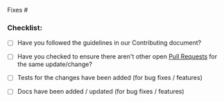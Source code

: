 <!-- 
 IF YOU HAVEN'T DONE SO OPEN AN ISSUE FIRST. 
-->

<!-- 
Indicate which issue you're working on by adding the issue number after the #
    Example: Fixes #1 
-->
Fixes #

### Checklist:

* [ ] Have you followed the guidelines in our Contributing document?
* [ ] Have you checked to ensure there aren't other open [Pull Requests](../../../pulls) for the same update/change?
* [ ] Tests for the changes have been added (for bug fixes / features)
* [ ] Docs have been added / updated (for bug fixes / features)

